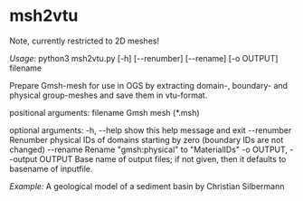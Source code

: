 # msh2vtu

Note, currently restricted to 2D meshes!

*Usage:*
python3 msh2vtu.py [-h] [--renumber] [--rename] [-o OUTPUT] filename

Prepare Gmsh-mesh for use in OGS by extracting domain-, boundary- and physical group-meshes and
save them in vtu-format.

positional arguments:
  filename              Gmsh mesh (*.msh)

optional arguments:
  -h, --help            show this help message and exit
  --renumber            Renumber physical IDs of domains starting by zero (boundary IDs are not
                        changed)
  --rename              Rename "gmsh:physical" to "MaterialIDs"
  -o OUTPUT, --output OUTPUT
                        Base name of output files; if not given, then it defaults to basename of
                        inputfile.

*Example:*
A geological model of a sediment basin by Christian Silbermann
